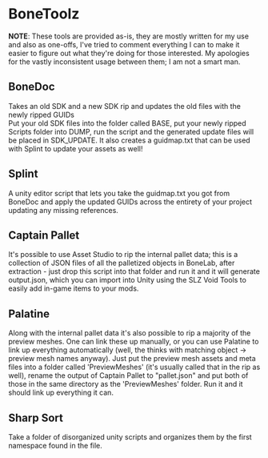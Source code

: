 # BoneToolz  
  
**NOTE**: These tools are provided as-is, they are mostly written for my use and also as one-offs, I've tried to comment everything I can to make it easier to figure out what they're doing for those interested. My apologies for the vastly inconsistent usage between them; I am not a smart man.  
  
## BoneDoc

Takes an old SDK and a new SDK rip and updates the old files with the newly ripped GUIDs  
Put your old SDK files into the folder called BASE, put your newly ripped Scripts folder into DUMP, run the script and the generated update files will be placed in SDK_UPDATE. It also creates a guidmap.txt that can be used with Splint to update your assets as well!

## Splint

A unity editor script that lets you take the guidmap.txt you got from BoneDoc and apply the updated GUIDs across the entirety of your project updating any missing references.

## Captain Pallet

It's possible to use Asset Studio to rip the internal pallet data; this is a collection of JSON files of all the palletized objects in BoneLab, after extraction - just drop this script into that folder and run it and it will generate output.json, which you can import into Unity using the SLZ Void Tools to easily add in-game items to your mods.  

## Palatine

Along with the internal pallet data it's also possible to rip a majority of the preview meshes. One can link these up manually, or you can use Palatine to link up everything automatically (well, the thinks with matching object -> preview mesh names anyway). Just put the preview mesh assets and meta files into a folder called 'PreviewMeshes' (it's usually called that in the rip as well), rename the output of Captain Pallet to "pallet.json" and put both of those in the same directory as the 'PreviewMeshes' folder. Run it and it should link up everything it can.

## Sharp Sort

Take a folder of disorganized unity scripts and organizes them by the first namespace found in the file.